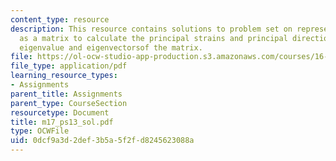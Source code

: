 ```yaml
---
content_type: resource
description: This resource contains solutions to problem set on representing strains
  as a matrix to calculate the principal strains and principal directions via the
  eigenvalue and eigenvectorsof the matrix.
file: https://ol-ocw-studio-app-production.s3.amazonaws.com/courses/16-01-unified-engineering-i-ii-iii-iv-fall-2005-spring-2006/0dcf9a3d2def3b5a5f2fd8245623088a_m17_ps13_sol.pdf
file_type: application/pdf
learning_resource_types:
- Assignments
parent_title: Assignments
parent_type: CourseSection
resourcetype: Document
title: m17_ps13_sol.pdf
type: OCWFile
uid: 0dcf9a3d-2def-3b5a-5f2f-d8245623088a
---
```

